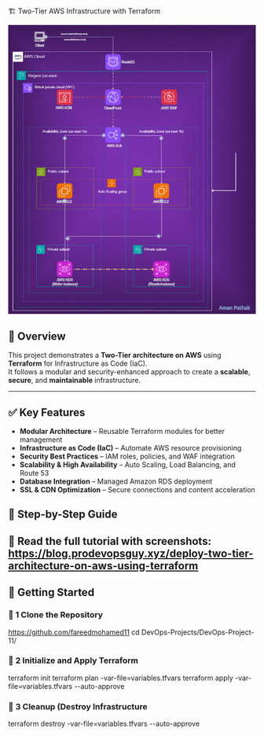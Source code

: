 🏗️ Two-Tier AWS Infrastructure with Terraform 

![AWS Infrastructure Diagram](https://github.com/fareedmohamed11/Two-Tier-AWS-Infrastructure-with-Terraform/blob/55d3e1fce84631ccc7a94cffb0b8d421e32a5546/68747470733a2f2f696d6775722e636f6d2f583464474267362e676966.gif)

## 📌 Overview

This project demonstrates a **Two-Tier architecture on AWS** using **Terraform** for Infrastructure as Code (IaC).  
It follows a modular and security-enhanced approach to create a **scalable**, **secure**, and **maintainable** infrastructure.

---

## ✅ Key Features

- **Modular Architecture** – Reusable Terraform modules for better management
- **Infrastructure as Code (IaC)** – Automate AWS resource provisioning
- **Security Best Practices** – IAM roles, policies, and WAF integration
- **Scalability & High Availability** – Auto Scaling, Load Balancing, and Route 53
- **Database Integration** – Managed Amazon RDS deployment
- **SSL & CDN Optimization** – Secure connections and content acceleration

 ## 📖 Step-by-Step Guide
 📌 Read the full tutorial with screenshots:
 https://blog.prodevopsguy.xyz/deploy-two-tier-architecture-on-aws-using-terraform 
---

## 🚀 Getting Started

### 🔗 **1 Clone the Repository** 
 https://github.com/fareedmohamed11
 cd DevOps-Projects/DevOps-Project-11/

### 🧱 **2 Initialize and Apply Terraform**
terraform init
terraform plan -var-file=variables.tfvars
terraform apply -var-file=variables.tfvars --auto-approve

### 🧹 **3 Cleanup (Destroy Infrastructure**
terraform destroy -var-file=variables.tfvars --auto-approve











